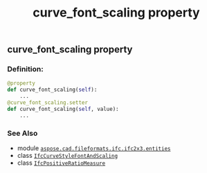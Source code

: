 ﻿---
title: curve_font_scaling property
second_title: Aspose.CAD for Python via .NET API References
description: 
type: docs
weight: 50
url: /python-net/aspose.cad.fileformats.ifc.ifc2x3.entities/ifccurvestylefontandscaling/curve_font_scaling/
is_root: false
---

## curve_font_scaling property

### Definition:
```python
@property
def curve_font_scaling(self):
    ...
@curve_font_scaling.setter
def curve_font_scaling(self, value):
    ...
```

### See Also
* module [`aspose.cad.fileformats.ifc.ifc2x3.entities`](../../)
* class [`IfcCurveStyleFontAndScaling`](/cad/python-net/aspose.cad.fileformats.ifc.ifc2x3.entities/ifccurvestylefontandscaling)
* class [`IfcPositiveRatioMeasure`](/cad/python-net/aspose.cad.fileformats.ifc.ifc2x3.types/ifcpositiveratiomeasure)
